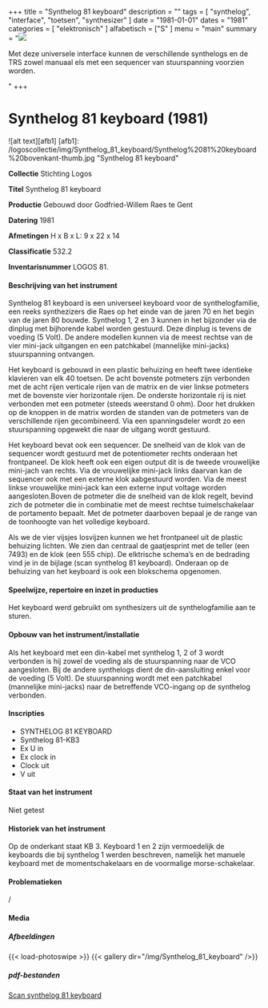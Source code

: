﻿+++
title = "Synthelog 81 keyboard"
description = ""
tags = [
"synthelog", "interface", "toetsen", "synthesizer"
]
date = "1981-01-01"
dates = "1981"
categories = [ "elektronisch"
]
alfabetisch = ["S"
]
menu = "main"
summary = "<a href='/logoscollectie/1981/synthelog_81_keyboard'><img src='/logoscollectie/img/Synthelog_81_keyboard/Synthelog%2081%20keyboard%20bovenkant-thumb.jpg'></a><p>Met deze universele interface kunnen de verschillende synthelogs en de TRS zowel manuaal els met een sequencer van stuurspanning voorzien worden.</p>"
+++

# Synthelog 81 keyboard (1981)

![alt text][afb1]
[afb1]: /logoscollectie/img/Synthelog_81_keyboard/Synthelog%2081%20keyboard%20bovenkant-thumb.jpg "Synthelog 81 keyboard"

**Collectie**
Stichting Logos

**Titel**
Synthelog 81 keyboard

**Productie**
Gebouwd door Godfried-Willem Raes te Gent

**Datering**
1981

**Afmetingen**
H x B x L: 9 x 22 x 14

**Classificatie**
532.2

**Inventarisnummer**
LOGOS 81.

#### Beschrijving van het instrument
Synthelog 81 keyboard is een universeel keyboard voor de synthelogfamilie, een reeks synthezizers die Raes op het einde van de jaren 70 en het begin van de jaren 80 bouwde. Synthelog 1, 2 en 3 kunnen in het bijzonder via de dinplug met bijhorende kabel worden gestuurd. Deze dinplug is tevens de voeding (5 Volt). De andere modellen kunnen via de meest rechtse van de vier mini-jack uitgangen en een patchkabel (mannelijke mini-jacks) stuurspanning ontvangen.

Het keyboard is gebouwd in een plastic behuizing en heeft twee identieke klavieren van elk 40 toetsen. De acht bovenste potmeters zijn verbonden met de acht rijen verticale rijen van de matrix en de vier linkse potmeters met de bovenste vier horizontale rijen. De onderste horizontale rij is niet verbonden met een potmeter (steeds weerstand 0 ohm). Door het drukken op de knoppen in de matrix worden de standen van de potmeters van de verschillende rijen gecombineerd. Via een spanningsdeler wordt zo een stuurspanning opgewekt die naar de uitgang wordt gestuurd. 

Het keyboard bevat ook een sequencer. De snelheid van de klok van de sequencer wordt gestuurd met de potentiometer rechts onderaan het frontpaneel. De klok heeft ook een eigen output dit is de tweede vrouwelijke mini-jach van rechts. Via de vrouwelijke mini-jack links daarvan kan de sequencer ook met een externe klok aabgestuurd worden. Via de meest linkse vrouwelijke mini-jack kan een externe input voltage worden aangesloten.Boven de potmeter die de snelheid van de klok regelt, bevind zich de potmeter die in combinatie met de meest rechtse tuimelschakelaar de portamento bepaalt. Met de potmeter daarboven bepaal je de range van de toonhoogte van het volledige keyboard. 

Als we de vier vijsjes losvijzen kunnen we het frontpaneel uit de plastic behuizing lichten. We zien dan centraal de gaatjesprint met de teller (een 7493) en de klok (een 555 chip). De elktrische schema’s en de bedrading vind je in de bijlage (scan synthelog 81 keyboard).
Onderaan op de behuizing van het keyboard is ook een blokschema opgenomen.

#### Speelwijze, repertoire en inzet in producties
Het keyboard werd gebruikt om synthesizers uit de synthelogfamilie aan te sturen.

#### Opbouw van het instrument/installatie
Als het keyboard met een din-kabel met synthelog 1, 2 of 3 wordt verbonden is hij zowel de voeding als de stuurspanning naar de VCO aangesloten. Bij de andere synthelogs dient de din-aansluiting enkel voor de voeding (5 Volt). De stuurspanning wordt met een patchkabel (mannelijke mini-jacks) naar de betreffende VCO-ingang op de synthelog verbonden.      

#### Inscripties
- SYNTHELOG 81 KEYBOARD
- Synthelog 81-KB3
- Ex U in 
- Ex clock in
- Clock uit 
- V uit

#### Staat van het instrument
Niet getest

#### Historiek van het instrument
Op de onderkant staat KB 3. Keyboard 1 en 2 zijn vermoedelijk de keyboards die bij synthelog 1 werden beschreven, namelijk het manuele keyboard met de momentschakelaars en de voormalige morse-schakelaar.

#### Problematieken
/

#### Media
##### Afbeeldingen
{{< load-photoswipe >}}
{{< gallery dir="/img/Synthelog_81_keyboard" />}}

##### pdf-bestanden
[Scan synthelog 81 keyboard](/logosfoundation/pdf/Synthelog_81_keyboard/Scan_synthelog_81_keyboard.pdf)


